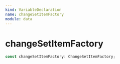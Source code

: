 ```yaml
---
kind: VariableDeclaration
name: changeSetItemFactory
module: data
---
```


# changeSetItemFactory

```ts
const changeSetItemFactory: ChangeSetItemFactory;
```
